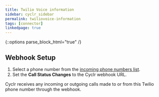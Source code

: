 ```yaml
---
title: Twilio Voice information
sidebar: cyclr_sidebar
permalink: twiliovoice-information
tags: [connector]
linkedpage: true
---
```

{::options parse_block_html="true" /}

<section class="card">

## Webhook Setup

1. Select a phone number from the [incoming phone numbers list](https://www.twilio.com/console/phone-numbers/incoming).
2. Set the **Call Status Changes** to the Cyclr webhook URL.

Cyclr receives any incoming or outgoing calls made to or from this Twilio phone number through the webhook.

</section>
